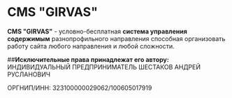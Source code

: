# CMS "GIRVAS"
__CMS "GIRVAS"__ - условно-бесплатная __система управления содержимым__ разнопрофильного направления способная организовать работу сайта любого направления и любой сложности.

##__Исключительные права принадлежат его автору:__
ИНДИВИДУАЛЬНЫЙ ПРЕДПРИНИМАТЕЛЬ ШЕСТАКОВ АНДРЕЙ РУСЛАНОВИЧ

ОРГНИП/ИНН: 323100000029062/100605017919
